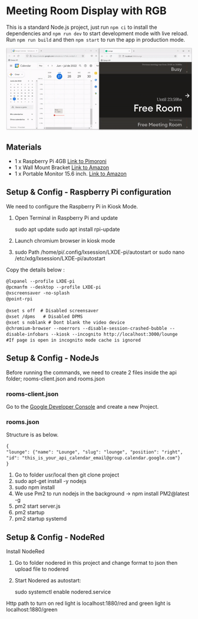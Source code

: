 # Meeting Room Display with RGB ##

This is a standard Node.js project, just run `npm ci` to install the dependencies and `npm run dev` to start development mode with live reload. Run `npm run build` and then `npm start` to run the app in production mode.

![Farmers Market Finder - Animated gif demo](demo/demo.gif)

## Materials

- 1 x Raspberry Pi 4GB [Link to Pimoroni](https://shop.pimoroni.com/products/raspberry-pi-4-essentials-kit?variant=39850460119123)
- 1 x Wall Mount Bracket [Link to Amazon](https://www.amazon.co.uk/dp/B07PDG7PRL/ref=sspa_dk_detail_4?psc=1p13NParams&smid=A3G1GPKDFEJLJM&spLa=ZW5jcnlwdGVkUXVhbGlmaWVyPUEyNEI1RDdWNlZaNjJRJmVuY3J5cHRlZElkPUEwMTY2ODM5MkhEMEMzU01OUVk3RiZlbmNyeXB0ZWRBZElkPUEwNjM4MTE3M0dXOVZKWlZVNVlJWSZ3aWRnZXROYW1lPXNwX2RldGFpbDImYWN0aW9uPWNsaWNrUmVkaXJlY3QmZG9Ob3RMb2dDbGljaz10cnVl)
- 1 x Portable Monitor 15.6 inch. [Link to Amazon](https://www.amazon.co.uk/Pisichen-Portable-1920x1080-Compatible-Raspberry/dp/B08T7F69R1/ref=sr_1_6?keywords=15.6+inch+screen&qid=1636294649&qsid=260-5128270-6527226&sr=8-6&sres=B08B3N99S6%2CB00FE690DI%2CB08B5F3721%2CB08T7F69R1%2CB08CXQ8Z5F%2CB07GST9YD8%2CB01F5OHLAM%2CB088FHSWJL%2CB096FG33NX%2CB07ZLY26FW%2CB071S84ZW7%2CB0924L6HQX%2CB01H76JM2G%2CB08MVQMH37%2CB01J5VTP0A%2CB07N8XG947&srpt=MONITOR)


## Setup & Config - Raspberry Pi configuration

We need to configure the Raspberry Pi in Kiosk Mode. 

1. Open Terminal in Raspberry Pi and update

    sudo apt update
    sudo apt install rpi-update

2. Launch chromium browser in kiosk mode 
3. sudo  Path /home/pi/.config/lxsession/LXDE-pi/autostart or sudo nano /etc/xdg/lxsession/LXDE-pi/autostart

Copy the details below :   
  
    @lxpanel --profile LXDE-pi
    @pcmanfm --desktop --profile LXDE-pi
    @xscreensaver -no-splash
    @point-rpi

    @xset s off  # Disabled screensaver
    @xset /dpms   # Disabled DPMS 
    @xset s noblank # Dont blank the video device
    @chromium-browser --noerrors --disable-session-crashed-bubble --disable-infobars --kiosk --incognito http://localhost:3000/lounge    #If page is open in incognito mode cache is ignored


## Setup & Config - NodeJs

Before running the commands, we need to create 2 files inside the api folder; rooms-client.json and rooms.json

### rooms-client.json

Go to the [Google Developer Console](https://console.developers.google.com/) and create a new Project.

### rooms.json
Structure is as below. 

    {
    "lounge": {"name": "Lounge", "slug": "lounge", "position": "right", "id": "this_is_your_api_calendar_email@group.calendar.google.com"}
    }

1. Go to folder usr/local then git clone project
2. sudo apt-get install -y nodejs
3. sudo npm install
4. We use Pm2 to run nodejs in the background ->  npm install PM2@latest -g
5. pm2 start server.js 
6. pm2 startup
7. pm2 startup systemd 

## Setup & Config - NodeRed

Install NodeRed
1) Go to folder nodered in this project and change format to json then upload file to nodered
2) Start Nodered as autostart:   
  
    sudo systemctl enable nodered.service

Http path to turn on red light is localhost:1880/red and green light is localhost:1880/green



